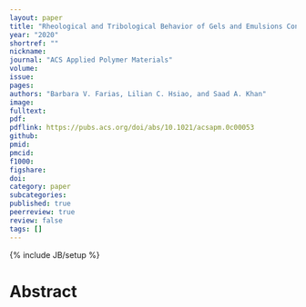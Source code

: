```yaml
---
layout: paper
title: "Rheological and Tribological Behavior of Gels and Emulsions Containing Polymer and Phospholipid"
year: "2020"
shortref: ""
nickname: 
journal: "ACS Applied Polymer Materials"
volume: 
issue: 
pages: 
authors: "Barbara V. Farias, Lilian C. Hsiao, and Saad A. Khan"
image: 
fulltext: 
pdf: 
pdflink: https://pubs.acs.org/doi/abs/10.1021/acsapm.0c00053
github: 
pmid: 
pmcid: 
f1000: 
figshare: 
doi: 
category: paper
subcategories: 
published: true
peerreview: true
review: false
tags: []
---
```

{% include JB/setup %}

# Abstract 
